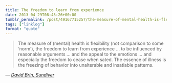 ```yaml
---
title: The freedom to learn from experience
date: 2013-04-29T08:45:26+00:00
tumblr_permalink: /post/49167715257/the-measure-of-mental-health-is-flexibility-not
tags: ["linklog"]
format: "quote"
---
```


> The measure of (mental) health is flexibility (not comparison to some ‘norm’), the freedom to learn from experience … to be influenced by reasonable arguments … and the appeal to the emotions … and especially the freedom to cease when sated. The essence of illness is the freezing of behavior into unalterable and insatiable patterns.

— <cite>[David Brin, _Sundiver_](https://www.goodreads.com/book/show/96472.Sundiver)</cite>
